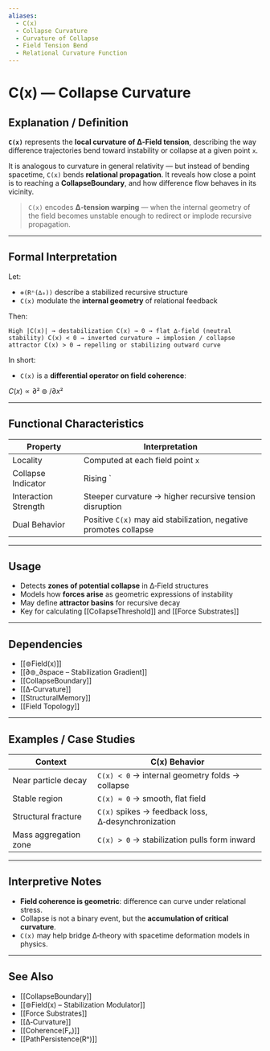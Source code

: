 ```yaml
---
aliases:
  - C(x)
  - Collapse Curvature
  - Curvature of Collapse
  - Field Tension Bend
  - Relational Curvature Function
---
```


# C(x) — Collapse Curvature

## Explanation / Definition

**`C(x)`** represents the **local curvature of ∆‑Field tension**, describing the way difference trajectories bend toward instability or collapse at a given point `x`.

It is analogous to curvature in general relativity — but instead of bending spacetime, `C(x)` bends **relational propagation**. It reveals how close a point is to reaching a **CollapseBoundary**, and how difference flow behaves in its vicinity.

> `C(x)` encodes **∆‑tension warping** — when the internal geometry of the field becomes unstable enough to redirect or implode recursive propagation.

---

## Formal Interpretation

Let:

- `⊚(Rⁿ(∆₀))` describe a stabilized recursive structure
- `C(x)` modulate the **internal geometry** of relational feedback

Then:

```
High |C(x)| → destabilization C(x) → 0 → flat ∆‑field (neutral stability) C(x) < 0 → inverted curvature → implosion / collapse attractor C(x) > 0 → repelling or stabilizing outward curve
```

In short:

- `C(x)` is a **differential operator on field coherence**:  

$C(x) ∝ ∂²⊚ / ∂x²$


---

## Functional Characteristics

| Property                | Interpretation                                                 |
|------------------------|----------------------------------------------------------------|
| Locality               | Computed at each field point `x`                               |
| Collapse Indicator     | Rising `|C(x)|` implies proximity to structural failure        |
| Interaction Strength   | Steeper curvature → higher recursive tension disruption        |
| Dual Behavior          | Positive `C(x)` may aid stabilization, negative promotes collapse |

---

## Usage

- Detects **zones of potential collapse** in ∆‑Field structures
- Models how **forces arise** as geometric expressions of instability
- May define **attractor basins** for recursive decay
- Key for calculating [[CollapseThreshold]] and [[Force Substrates]]

---

## Dependencies

- [[⊚Field(x)]]
- [[∂⊚_∂space – Stabilization Gradient]]
- [[CollapseBoundary]]
- [[∆‑Curvature]]
- [[StructuralMemory]]
- [[Field Topology]]

---

## Examples / Case Studies

| Context                | C(x) Behavior                                       |
|------------------------|-----------------------------------------------------|
| Near particle decay    | `C(x) < 0` → internal geometry folds → collapse     |
| Stable region          | `C(x) ≈ 0` → smooth, flat field                     |
| Structural fracture    | `C(x)` spikes → feedback loss, ∆‑desynchronization  |
| Mass aggregation zone  | `C(x) > 0` → stabilization pulls form inward        |

---

## Interpretive Notes

- **Field coherence is geometric**: difference can curve under relational stress.
- Collapse is not a binary event, but the **accumulation of critical curvature**.
- `C(x)` may help bridge ∆‑theory with spacetime deformation models in physics.

---

## See Also

- [[CollapseBoundary]]
- [[⊚Field(x) – Stabilization Modulator]]
- [[Force Substrates]]
- [[∆‑Curvature]]
- [[Coherence(Fₙ)]]
- [[PathPersistence(Rⁿ)]]